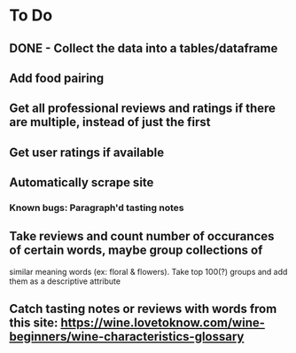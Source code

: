 # To Do

## DONE - Collect the data into a tables/dataframe

## Add food pairing

## Get all professional reviews and ratings if there are multiple, instead of just the first

## Get user ratings if available

## Automatically scrape site
### Known bugs: Paragraph'd tasting notes

## Take reviews and count number of occurances of certain words, maybe group collections of
similar meaning words (ex: floral & flowers). Take top 100(?) groups and add them as a descriptive attribute

## Catch tasting notes or reviews with words from this site: https://wine.lovetoknow.com/wine-beginners/wine-characteristics-glossary
